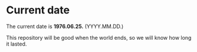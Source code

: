 # Current date

The current date is **1976.06.25.** (YYYY.MM.DD.)

This repository will be good when the world ends, so we will know how long it lasted.